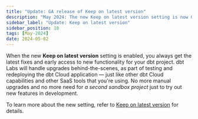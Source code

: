 ```yaml
---
title: "Update: GA release of Keep on latest version"
description: "May 2024: The new Keep on latest version setting is now GA, no longer in Public Preview. It allows dbt Labs to handle version upgrades for you."
sidebar_label: "Update: Keep on latest version"
sidebar_position: 10
tags: [May-2024]
date: 2024-05-02
---
```


When the new **Keep on latest version** setting is enabled, you always get the latest fixes and early access to new functionality for your dbt project. dbt Labs will handle upgrades behind-the-scenes, as part of testing and redeploying the dbt Cloud application &mdash; just like other dbt Cloud capabilities and other SaaS tools that you're using. No more manual upgrades and no more need for _a second sandbox project_ just to try out new features in development.

To learn more about the new setting, refer to [Keep on latest version](/docs/dbt-versions/upgrade-dbt-version-in-cloud#keep-on-latest-version) for details. 

<Lightbox src="/img/docs/dbt-cloud/cloud-configuring-dbt-cloud/choosing-dbt-version/example-environment-settings.png" width="90%" title="Example of the Keep on latest version setting"/>

